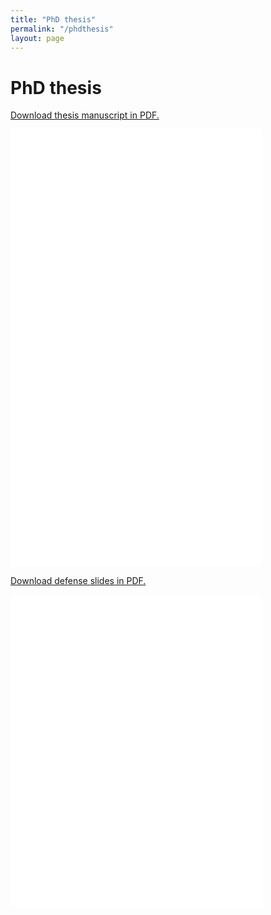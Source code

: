```yaml
---
title: "PhD thesis"
permalink: "/phdthesis"
layout: page
---
```


# PhD thesis

<p><a href="/files/Forest2021-manuscrit.pdf"> Download thesis manuscript in PDF.</a></p>
<p><embed src="/files/Forest2021-manuscrit.pdf" width="80%" height="700px" /></p>

<p><a href="/files/Forest2021-defense.pdf"> Download defense slides in PDF.</a></p>
<p><embed src="/files/Forest2021-defense.pdf" width="80%" height="500px" /></p>
